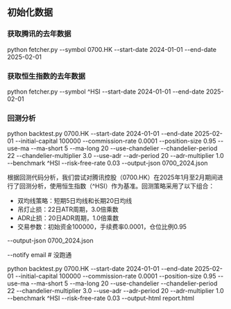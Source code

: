 ## 初始化数据

### 获取腾讯的去年数据
python fetcher.py --symbol 0700.HK --start-date 2024-01-01 --end-date 2025-02-01

### 获取恒生指数的去年数据
python fetcher.py --symbol ^HSI --start-date 2024-01-01 --end-date 2025-02-01


### 回测分析

python backtest.py 0700.HK --start-date 2024-01-01 --end-date 2025-02-01 --initial-capital 100000 --commission-rate 0.0001 --position-size 0.95 --use-ma --ma-short 5 --ma-long 20 --use-chandelier --chandelier-period 22 --chandelier-multiplier 3.0 --use-adr --adr-period 20 --adr-multiplier 1.0 --benchmark ^HSI --risk-free-rate 0.03 --output-json 0700_2024.json


根据回测代码分析，我们尝试对腾讯控股（0700.HK）在2025年1月至2月期间进行了回测分析，使用恒生指数（^HSI）作为基准。回测策略采用了以下组合：

- 双均线策略：短期5日均线和长期20日均线
- 吊灯止损：22日ATR周期，3.0倍乘数
- ADR止损：20日ADR周期，1.0倍乘数
- 交易参数：初始资金100000，手续费率0.0001，仓位比例0.95

--output-json 0700_2024.json

--notify email  # 没跑通

python backtest.py 0700.HK --start-date 2024-01-01 --end-date 2025-02-01 --initial-capital 100000 --commission-rate 0.0001 --position-size 0.95 --use-ma --ma-short 5 --ma-long 20 --use-chandelier --chandelier-period 22 --chandelier-multiplier 3.0 --use-adr --adr-period 20 --adr-multiplier 1.0 --benchmark ^HSI --risk-free-rate 0.03 --output-html report.html